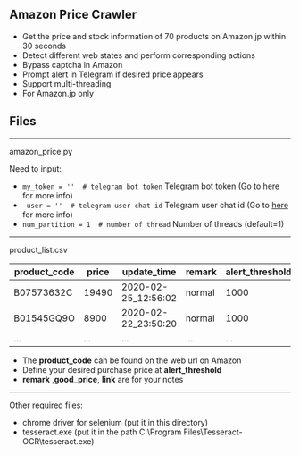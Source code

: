 ## Amazon Price Crawler

- Get the price and stock information of 70 products on Amazon.jp within 30 seconds
- Detect different web states and perform corresponding actions
- Bypass captcha in Amazon
- Prompt alert in Telegram if desired price appears
- Support multi-threading
- For Amazon.jp only

## Files
----
amazon_price.py

Need to input:
- `my_token = ''  # telegram bot token` Telegram bot token (Go to [here](https://docs.microsoft.com/en-us/azure/bot-service/bot-service-channel-connect-telegram?view=azure-bot-service-4.0) for more info)
- ` user = ''  # telegram user chat id` Telegram user chat id (Go to [here](https://stackoverflow.com/questions/32423837/telegram-bot-how-to-get-a-group-chat-id) for more info)
- `num_partition = 1  # number of thread` Number of threads (default=1)

----

product_list.csv

| product_code  | price | update_time| remark | alert_threshold | good_price | link |
| ------------- | ------------- | ------------- | ------------- | ------------- | ------------- | ------------- |
| B07573632C  | 19490  | 2020-02-25_12:56:02 | normal | 1000 | 628 | * |
| B01545GQ9O  | 8900  | 2020-02-22_23:50:20 | normal | 1000 | 636 | * |
| ... | ... | ... | ... | ... | ... | ... |

- The **product_code** can be found on the web url on Amazon
- Define your desired purchase price at **alert_threshold**
- **remark** ,**good_price**, **link** are for your notes

----

Other required files:
- chrome driver for selenium (put it in this directory)
- tesseract.exe (put it in the path C:\Program Files\Tesseract-OCR\tesseract.exe)
